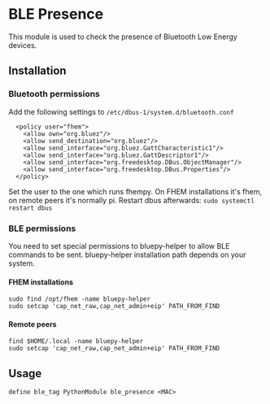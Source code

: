 
# BLE Presence
This module is used to check the presence of Bluetooth Low Energy devices.

## Installation
### Bluetooth permissions
Add the following settings to `/etc/dbus-1/system.d/bluetooth.conf`
```
  <policy user="fhem">
    <allow own="org.bluez"/>
    <allow send_destination="org.bluez"/>
    <allow send_interface="org.bluez.GattCharacteristic1"/>
    <allow send_interface="org.bluez.GattDescriptor1"/>
    <allow send_interface="org.freedesktop.DBus.ObjectManager"/>
    <allow send_interface="org.freedesktop.DBus.Properties"/>
  </policy>
```
Set the user to the one which runs fhempy. On FHEM installations it's fhem, on remote peers it's normally pi.
Restart dbus afterwards: `sudo systemctl restart dbus`

### BLE permissions
You need to set special permissions to bluepy-helper to allow BLE commands to be sent. bluepy-helper installation path depends on your system.

#### FHEM installations
```
sudo find /opt/fhem -name bluepy-helper
sudo setcap 'cap_net_raw,cap_net_admin+eip' PATH_FROM_FIND
```

#### Remote peers
```
find $HOME/.local -name bluepy-helper
sudo setcap 'cap_net_raw,cap_net_admin+eip' PATH_FROM_FIND
```

## Usage
```
define ble_tag PythonModule ble_presence <MAC>
```